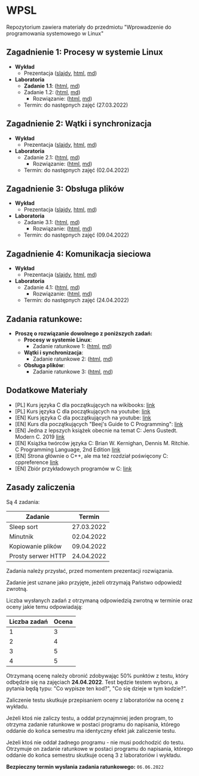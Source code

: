 # WPSL

Repozytorium zawiera materiały do przedmiotu "Wprowadzenie do programowania systemowego w Linux"

## Zagadnienie 1: Procesy w systemie Linux

- **Wykład**
    - Prezentacja ([slajdy](https://czarnota.github.io/wpsl/1/slides.html), [html](https://czarnota.github.io/wpsl/1/), [md](https://github.com/czarnota/wpsl/tree/main/1/))
- **Laboratoria**
    - **Zadanie 1.1**: ([html](https://czarnota.github.io/wpsl/1/task1), [md](https://github.com/czarnota/wpsl/tree/main/1/task1.md))
    - Zadanie 1.2: ([html](https://czarnota.github.io/wpsl/1/task2), [md](https://github.com/czarnota/wpsl/tree/main/1/task2.md))
        - Rozwiązanie: ([html](https://czarnota.github.io/wpsl/1/task2-solved), [md](https://github.com/czarnota/wpsl/tree/main/1/task2-solved.md))
    - Termin: do następnych zajęć (27.03.2022)

## Zagadnienie 2: Wątki i synchronizacja

- **Wykład**
    - Prezentacja ([slajdy](https://czarnota.github.io/wpsl/2/slides.html), [html](https://czarnota.github.io/wpsl/2/), [md](https://github.com/czarnota/wpsl/tree/main/2/))
- **Laboratoria**
    - Zadanie 2.1: ([html](https://czarnota.github.io/wpsl/2/task1), [md](https://github.com/czarnota/wpsl/tree/main/2/task1.md))
        - Rozwiązanie: ([html](https://czarnota.github.io/wpsl/2/task1-solved), [md](https://github.com/czarnota/wpsl/tree/main/2/task1-solved.md))
    - Termin: do następnych zajęć (02.04.2022)

## Zagadnienie 3: Obsługa plików

- **Wykład**
    - Prezentacja ([slajdy](https://czarnota.github.io/wpsl/3/slides.html), [html](https://czarnota.github.io/wpsl/3/), [md](https://github.com/czarnota/wpsl/tree/main/3/))
- **Laboratoria**
    - Zadanie 3.1: ([html](https://czarnota.github.io/wpsl/3/task1), [md](https://github.com/czarnota/wpsl/tree/main/3/task1.md))
        - Rozwiązanie: ([html](https://czarnota.github.io/wpsl/3/task1-solved), [md](https://github.com/czarnota/wpsl/tree/main/3/task1-solved.md))
    - Termin: do następnych zajęć (09.04.2022)

## Zagadnienie 4: Komunikacja sieciowa

- **Wykład**
    - Prezentacja ([slajdy](https://czarnota.github.io/wpsl/4/slides.html), [html](https://czarnota.github.io/wpsl/4/), [md](https://github.com/czarnota/wpsl/tree/main/4/))
- **Laboratoria**
    - Zadanie 4.1: ([html](https://czarnota.github.io/wpsl/4/task1), [md](https://github.com/czarnota/wpsl/tree/main/4/task1.md))
        - Rozwiązanie: ([html](https://czarnota.github.io/wpsl/4/task1-solved), [md](https://github.com/czarnota/wpsl/tree/main/4/task1-solved.md))
    - Termin: do następnych zajęć (24.04.2022)

## Zadania ratunkowe:

- **Proszę o rozwiązanie dowolnego z poniższych zadań:**
    - **Procesy w systemie Linux**:
	    - Zadanie ratunkowe 1: ([html](https://czarnota.github.io/wpsl/1/task1), [md](https://github.com/czarnota/wpsl/tree/main/1/task1.md))
    - **Wątki i synchronizacja**:
	    - Zadanie ratunkowe 2: ([html](https://czarnota.github.io/wpsl/2/task2), [md](https://github.com/czarnota/wpsl/tree/main/2/task2.md))
    - **Obsługa plików**:
	    - Zadanie ratunkowe 3: ([html](https://czarnota.github.io/wpsl/3/task2), [md](https://github.com/czarnota/wpsl/tree/main/3/task2.md))

## Dodatkowe Materiały

- [PL] Kurs języka C dla początkujących na wikibooks: [link](https://pl.wikibooks.org/wiki/C)
- [PL] Kurs języka C dla początkujących na youtube: [link](https://www.youtube.com/watch?v=o9zn6XQKjgU&list=PL6aekdNhY7DBvSnK0HUUBb-OH4y41HoZw)
- [EN] Kurs języka C dla początkujących na youtube: [link](https://www.youtube.com/watch?v=KJgsSFOSQv0)
- [EN] Kurs dla początkujących "Beej's Guide to C Programming": [link](https://beej.us/guide/bgc/)
- [EN] Jedna z lepszych książek obecnie na temat C: Jens Gustedt. Modern C. 2019 [link](https://hal.inria.fr/hal-02383654/document)
- [EN] Książka twórców języka C: Brian W. Kernighan, Dennis M. Ritchie. C Programming Language, 2nd Edition [link](https://github.com/germanoa/compiladores/blob/master/doc/ebook/The%20C%20Programming%20Language%20-%202nd%20Edition%20-%20Ritchie%20Kernighan.pdf)
- [EN] Strona głównie o C++, ale ma też rozdział poświęcony C: cppreference [link](https://en.cppreference.com/w/c)
- [EN] Zbiór przykładowych programów w C: [link](https://github.com/randerson112358/C-Programs)

## Zasady zaliczenia

Są 4 zadania:

| Zadanie            | Termin     |
| ------------------ | ---------- |
| Sleep sort         | 27.03.2022 |
| Minutnik           | 02.04.2022 |
| Kopiowanie plików  | 09.04.2022 |
| Prosty serwer HTTP | 24.04.2022 |

Zadania należy przysłać, przed momentem prezentacji rozwiązania.

Zadanie jest uznane jako przyjęte, jeżeli otrzymają Państwo odpowiedź zwrotną.

Liczba wysłanych zadań z otrzymaną odpowiedzią zwrotną w terminie oraz oceny jakie temu odpowiadają:

| Liczba zadań | Ocena |
| ------------ | ----- |
| 1            | 3     |
| 2            | 4     |
| 3            | 5     |
| 4            | 5     |

Otrzymaną ocenę należy obronić zdobywając 50% punktów z testu, który
odbędzie się na zajęciach **24.04.2022**. Test będzie testem wyboru, a pytania
będą typu: "Co wypisze ten kod?", "Co się dzieje w tym kodzie?".

Zaliczenie testu skutkuje przepisaniem oceny z laboratoriów na ocenę z wykładu.

Jeżeli ktoś nie zaliczy testu, a oddał przynajmniej jeden program, to otrzyma
zadanie ratunkowe w postaci programu do napisania, którego oddanie do końca semestru
ma identyczny efekt jak zaliczenie testu.

Jeżeli ktoś nie oddał żadnego programu - nie musi podchodzić do testu.
Otrzymuje on zadanie ratunkowe w postaci programu do napisania,
którego oddanie do końca semestru skutkuje oceną 3 z laboratoriów i wykładu.

**Bezpieczny termin wysłania zadania ratunkowego:** `06.06.2022`

